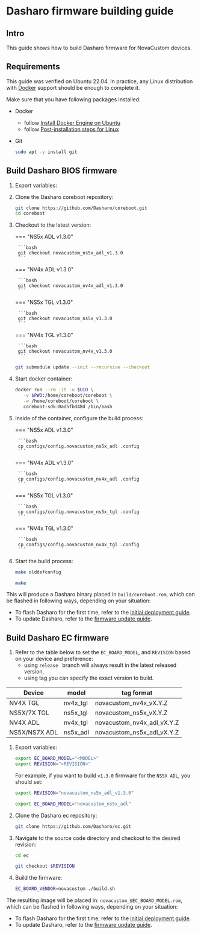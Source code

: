 # Dasharo firmware building guide

## Intro

This guide shows how to build Dasharo firmware for NovaCustom devices.

## Requirements

This guide was verified on Ubuntu 22.04. In practice, any Linux distribution
with [Docker](https://www.docker.com/) support should be enough to complete it.

Make sure that you have following packages installed:

* Docker
    - follow [Install Docker Engine on Ubuntu](https://docs.docker.com/engine/install/ubuntu/)
    - follow [Post-installation steps for Linux](https://docs.docker.com/engine/install/linux-postinstall/)
* Git

    ```bash
    sudo apt -y install git
    ```

## Build Dasharo BIOS firmware

1. Export variables:

1. Clone the Dasharo coreboot repository:

    ```bash
    git clone https://github.com/Dasharo/coreboot.git
    cd coreboot
    ```

1. Checkout to the latest version:

    === "NS5x ADL v1.3.0"

        ```bash
        git checkout novacustom_ns5x_adl_v1.3.0
        ```

    === "NV4x ADL v1.3.0"

        ```bash
        git checkout novacustom_nv4x_adl_v1.3.0
        ```

    === "NS5x TGL v1.3.0"

        ```bash
        git checkout novacustom_ns5x_v1.3.0
        ```

    === "NV4x TGL v1.3.0"

        ```bash
        git checkout novacustom_nv4x_v1.3.0
        ```

    ```bash
    git submodule update --init --recursive --checkout
    ```

1. Start docker container:

    ```bash
    docker run --rm -it -u $UID \
       -v $PWD:/home/coreboot/coreboot \
       -w /home/coreboot/coreboot \
       coreboot-sdk:0ad5fbd48d /bin/bash
    ```

1. Inside of the container, configure the build process:

    === "NS5x ADL v1.3.0"

        ```bash
        cp configs/config.novacustom_ns5x_adl .config
        ```

    === "NV4x ADL v1.3.0"

        ```bash
        cp configs/config.novacustom_nv4x_adl .config
        ```

    === "NS5x TGL v1.3.0"

        ```bash
        cp configs/config.novacustom_ns5x_tgl .config
        ```

    === "NV4x TGL v1.3.0"

        ```bash
        cp configs/config.novacustom_nv4x_tgl .config
        ```


1. Start the build process:

    ```bash
    make olddefconfig
    ```

    ```bash
    make
    ```

This will produce a Dasharo binary placed in `build/coreboot.rom`, which can be
flashed in following ways, depending on your situation:

* To flash Dasharo for the first time, refer to the
  [initial deployment guide](initial-deployment.md).
* To update Dasharo, refer to the [firmware update guide](firmware-update.md).

## Build Dasharo EC firmware

1. Refer to the table below to set the `EC_BOARD_MODEL`, and `REVISION` based
   on your device and preference:
    - using `release ` branch will always result in the latest released version,
    - using tag you can specify the exact version to build.

| Device        | model    | tag format                 |
|---------------|----------|----------------------------|
| NV4X TGL      | nv4x_tgl | novacustom_nv4x_vX.Y.Z     |
| NS5X/7X TGL   | ns5x_tgl | novacustom_ns5x_vX.Y.Z     |
| NV4X ADL      | nv4x_tgl | novacustom_nv4x_adl_vX.Y.Z |
| NS5X/NS7X ADL | ns5x_adl | novacustom_ns5x_adl_vX.Y.Z |

1. Export variables:

    ```bash
    export EC_BOARD_MODEL="<MODEL>"
    export REVISION="<REVISION>"
    ```

    For example, if you want to build `v1.3.0` firmware for the `NS5X ADL`, you
    should set:

    ```bash
    export REVISION="novacustom_ns5x_adl_v1.3.0"
    ```

    ```bash
    export EC_BOARD_MODEL="novacustom_ns5x_adl"
    ```

1. Clone the Dasharo ec repository:

    ```bash
    git clone https://github.com/Dasharo/ec.git
    ```

1. Navigate to the source code directory and checkout to the desired revision:

    ```bash
    cd ec
    ```

    ```bash
    git checkout $REVISION
    ```

1. Build the firmware:

    ```bash
    EC_BOARD_VENDOR=novacustom ./build.sh
    ```

The resulting image will be placed in: `novacustom_$EC_BOARD_MODEL.rom`, which
can be flashed in following ways, depending on your situation:

* To flash Dasharo for the first time, refer to the
  [initial deployment guide](initial-deployment.md).
* To update Dasharo, refer to the [firmware update guide](firmware-update.md).
